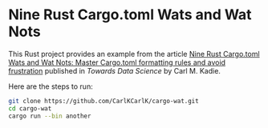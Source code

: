 # Nine Rust Cargo.toml Wats and Wat Nots

This Rust project provides an example from the article [Nine Rust Cargo.toml Wats and Wat Nots: Master Cargo.toml formatting rules and avoid frustration](https://medium.com/towards-data-science/nine-rust-cargo-toml-wats-and-wat-nots-1e5e02e41648) published in *Towards Data Science* by Carl M. Kadie.

Here are the steps to run:

```bash
git clone https://github.com/CarlKCarlK/cargo-wat.git
cd cargo-wat
cargo run --bin another
```
